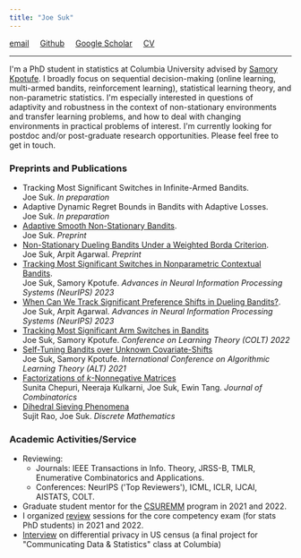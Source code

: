 ```yaml
---
title: "Joe Suk"
---
```



[email](mailto:joe.suk@columbia.edu) &nbsp; &nbsp; [Github](https://github.com/joesuk) &nbsp; &nbsp; [Google Scholar](https://scholar.google.com/citations?hl=en&user=972KeX4AAAAJ&view_op=list_works&sortby=pubdate) &nbsp; &nbsp; [CV](/assets/Joe_Suk_cv.pdf)

---

I'm a PhD student in statistics at Columbia University advised by [Samory Kpotufe](http://www.columbia.edu/~skk2175/). I broadly focus on sequential decision-making (online learning, multi-armed bandits, reinforcement learning), statistical learning theory, and non-parametric statistics. I'm especially interested in questions of adaptivity and robustness in the context of non-stationary environments and transfer learning problems, and how to deal with changing environments in practical problems of interest. I'm currently looking for postdoc and/or post-graduate research opportunities. Please feel free to get in touch.


### Preprints and Publications
* Tracking Most Significant Switches in Infinite-Armed Bandits.\
Joe Suk. _In preparation_
* Adaptive Dynamic Regret Bounds in Bandits with Adaptive Losses.\
Joe Suk. _In preparation_
* [Adaptive Smooth Non-Stationary Bandits](/assets/Suk24_smooth.pdf).\
Joe Suk. _Preprint_
* [Non-Stationary Dueling Bandits Under a Weighted Borda Criterion](https://arxiv.org/pdf/2403.12950.pdf).\
Joe Suk, Arpit Agarwal. _Preprint_
* [Tracking Most Significant Switches in Nonparametric Contextual Bandits](https://arxiv.org/pdf/2307.05341.pdf).\
Joe Suk, Samory Kpotufe. _Advances in Neural Information Processing Systems (NeurIPS) 2023_
* [When Can We Track Significant Preference Shifts in Dueling Bandits?](https://arxiv.org/pdf/2302.06595.pdf).\
Joe Suk, Arpit Agarwal. _Advances in Neural Information Processing Systems (NeurIPS) 2023_
* [Tracking Most Significant Arm Switches in Bandits](https://arxiv.org/pdf/2112.13838.pdf)\
Joe Suk, Samory Kpotufe. _Conference on Learning Theory (COLT) 2022_
* [Self-Tuning Bandits over Unknown Covariate-Shifts](https://arxiv.org/pdf/2007.08584.pdf)\
Joe Suk, Samory Kpotufe. _International Conference on Algorithmic Learning Theory (ALT) 2021_
* [Factorizations of _k_-Nonnegative Matrices](https://arxiv.org/pdf/1710.10867.pdf)\
Sunita Chepuri, Neeraja Kulkarni, Joe Suk, Ewin Tang. _Journal of Combinatorics_
* [Dihedral Sieving Phenomena](https://arxiv.org/pdf/1710.06517.pdf)\
Sujit Rao, Joe Suk. _Discrete Mathematics_


### Academic Activities/Service
* Reviewing:
    * Journals: IEEE Transactions in Info. Theory, JRSS-B, TMLR, Enumerative Combinatorics and Applications.
    * Conferences: NeurIPS ('Top Reviewers'), ICML, ICLR, IJCAI, AISTATS, COLT.
* Graduate student mentor for the [CSUREMM](https://www.math.columbia.edu/programs-math/undergraduate-program/undergraduate-research/csuremm/) program in 2021 and 2022.
* I organized [review](/review) sessions for the core competency exam (for stats PhD students) in 2021 and 2022.
* [Interview](/podcast) on differential privacy in US census (a final project for "Communicating Data & Statistics" class at Columbia)
